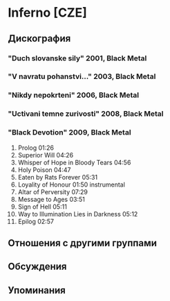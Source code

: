 # Inferno [CZE]



## Дискография

### "Duch slovanske sily" 2001, Black Metal



### "V navratu pohanstvi..." 2003, Black Metal



### "Nikdy nepokrteni" 2006, Black Metal



### "Uctivani temne zurivosti" 2008, Black Metal



### "Black Devotion" 2009, Black Metal

1.	 Prolog	01:26	 
2.	 Superior Will	04:26	 
3.	 Whisper of Hope in Bloody Tears	04:56	 
4.	 Holy Poison	04:47	 
5.	 Eaten by Rats Forever	05:31	 
6.	 Loyality of Honour	01:50	  instrumental
7.	 Altar of Perversity	07:29	 
8.	 Message to Ages	03:51	 
9.	 Sign of Hell	05:11	 
10.	 Way to Illumination Lies in Darkness	05:12	 
11.	 Epilog	02:57


## Отношения с другими группами


## Обсуждения


## Упоминания


